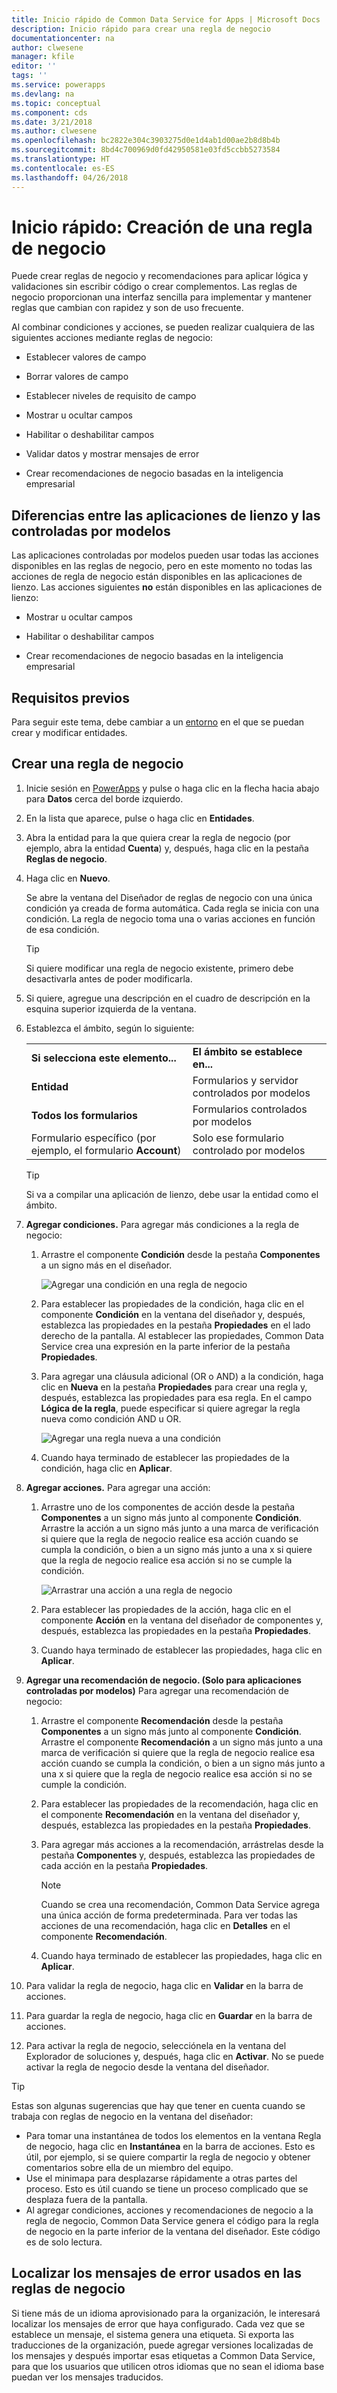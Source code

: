 ```yaml
---
title: Inicio rápido de Common Data Service for Apps | Microsoft Docs
description: Inicio rápido para crear una regla de negocio
documentationcenter: na
author: clwesene
manager: kfile
editor: ''
tags: ''
ms.service: powerapps
ms.devlang: na
ms.topic: conceptual
ms.component: cds
ms.date: 3/21/2018
ms.author: clwesene
ms.openlocfilehash: bc2822e304c3903275d0e1d4ab1d00ae2b8d8b4b
ms.sourcegitcommit: 8bd4c700969d0fd42950581e03fd5ccbb5273584
ms.translationtype: HT
ms.contentlocale: es-ES
ms.lasthandoff: 04/26/2018
---
```

# <a name="quickstart-create-a-new-business-rule"></a>Inicio rápido: Creación de una regla de negocio

Puede crear reglas de negocio y recomendaciones para aplicar lógica y validaciones sin escribir código o crear complementos.  Las reglas de negocio proporcionan una interfaz sencilla para implementar y mantener reglas que cambian con rapidez y son de uso frecuente. 
  
 Al combinar condiciones y acciones, se pueden realizar cualquiera de las siguientes acciones mediante reglas de negocio:  
  
-   Establecer valores de campo  
  
-   Borrar valores de campo  
  
-   Establecer niveles de requisito de campo  
  
-   Mostrar u ocultar campos  
  
-   Habilitar o deshabilitar campos  
  
-   Validar datos y mostrar mensajes de error  
  
-   Crear recomendaciones de negocio basadas en la inteligencia empresarial  
  
## <a name="differences-between-canvas-and-model-driven-apps"></a>Diferencias entre las aplicaciones de lienzo y las controladas por modelos

Las aplicaciones controladas por modelos pueden usar todas las acciones disponibles en las reglas de negocio, pero en este momento no todas las acciones de regla de negocio están disponibles en las aplicaciones de lienzo. Las acciones siguientes **no** están disponibles en las aplicaciones de lienzo:

-   Mostrar u ocultar campos  
  
-   Habilitar o deshabilitar campos  
    
-   Crear recomendaciones de negocio basadas en la inteligencia empresarial  

## <a name="prerequisites"></a>Requisitos previos
Para seguir este tema, debe cambiar a un [entorno](../canvas-apps/working-with-environments.md) en el que se puedan crear y modificar entidades.

## <a name="create-a-business-rule"></a>Crear una regla de negocio
  
1. Inicie sesión en [PowerApps](https://web.powerapps.com) y pulse o haga clic en la flecha hacia abajo para **Datos** cerca del borde izquierdo.

1. En la lista que aparece, pulse o haga clic en **Entidades**.
  
1. Abra la entidad para la que quiera crear la regla de negocio (por ejemplo, abra la entidad **Cuenta**) y, después, haga clic en la pestaña **Reglas de negocio**.  

1.  Haga clic en **Nuevo**.  
  
     Se abre la ventana del Diseñador de reglas de negocio con una única condición ya creada de forma automática. Cada regla se inicia con una condición. La regla de negocio toma una o varias acciones en función de esa condición.  

    > [!TIP]
    > Si quiere modificar una regla de negocio existente, primero debe desactivarla antes de poder modificarla.  
  
1.  Si quiere, agregue una descripción en el cuadro de descripción en la esquina superior izquierda de la ventana.  
  
1.  Establezca el ámbito, según lo siguiente:  
  
    |||  
    |-|-|  
    |**Si selecciona este elemento...**|**El ámbito se establece en...**|  
    |**Entidad**|Formularios y servidor controlados por modelos|  
    |**Todos los formularios**|Formularios controlados por modelos|  
    |Formulario específico (por ejemplo, el formulario **Account**)|Solo ese formulario controlado por modelos|  

    > [!TIP]
    > Si va a compilar una aplicación de lienzo, debe usar la entidad como el ámbito.
  
1. **Agregar condiciones.** Para agregar más condiciones a la regla de negocio:  
  
    1.  Arrastre el componente **Condición** desde la pestaña **Componentes** a un signo más en el diseñador.  
  
        ![Agregar una condición en una regla de negocio](./media/data-platform-cds-create-business-rule/add-condition-business-rule.png "Add a condition in a business rule")  
  
    2.  Para establecer las propiedades de la condición, haga clic en el componente **Condición** en la ventana del diseñador y, después, establezca las propiedades en la pestaña **Propiedades** en el lado derecho de la pantalla. Al establecer las propiedades, Common Data Service crea una expresión en la parte inferior de la pestaña **Propiedades**.  
  
    3.  Para agregar una cláusula adicional (OR o AND) a la condición, haga clic en **Nueva** en la pestaña **Propiedades** para crear una regla y, después, establezca las propiedades para esa regla. En el campo **Lógica de la regla**, puede especificar si quiere agregar la regla nueva como condición AND u OR.  
  
        ![Agregar una regla nueva a una condición](./media/data-platform-cds-create-business-rule/add-new-rule-condition.png "Add a new rule to a condition")  
  
    4.  Cuando haya terminado de establecer las propiedades de la condición, haga clic en **Aplicar**.  
  
9. **Agregar acciones.** Para agregar una acción:  
  
    1.  Arrastre uno de los componentes de acción desde la pestaña **Componentes** a un signo más junto al componente **Condición**. Arrastre la acción a un signo más junto a una marca de verificación si quiere que la regla de negocio realice esa acción cuando se cumpla la condición, o bien a un signo más junto a una x si quiere que la regla de negocio realice esa acción si no se cumple la condición.  
  
        ![Arrastrar una acción a una regla de negocio](./media/data-platform-cds-create-business-rule/drag-an-action-business-rule.png "Drag an action to a business rule")  
  
    2.  Para establecer las propiedades de la acción, haga clic en el componente **Acción** en la ventana del diseñador de componentes y, después, establezca las propiedades en la pestaña **Propiedades**.  
  
    3.  Cuando haya terminado de establecer las propiedades, haga clic en **Aplicar**.  
  
10. **Agregar una recomendación de negocio. (Solo para aplicaciones controladas por modelos)** Para agregar una recomendación de negocio:  
  
    1.  Arrastre el componente **Recomendación** desde la pestaña **Componentes** a un signo más junto al componente **Condición**. Arrastre el componente **Recomendación** a un signo más junto a una marca de verificación si quiere que la regla de negocio realice esa acción cuando se cumpla la condición, o bien a un signo más junto a una x si quiere que la regla de negocio realice esa acción si no se cumple la condición.  
  
    2.  Para establecer las propiedades de la recomendación, haga clic en el componente **Recomendación** en la ventana del diseñador y, después, establezca las propiedades en la pestaña **Propiedades**.  
  
    3.  Para agregar más acciones a la recomendación, arrástrelas desde la pestaña **Componentes** y, después, establezca las propiedades de cada acción en la pestaña **Propiedades**.  
  
        > [!NOTE]
        >  Cuando se crea una recomendación, Common Data Service agrega una única acción de forma predeterminada. Para ver todas las acciones de una recomendación, haga clic en **Detalles** en el componente **Recomendación**.  
  
    4.  Cuando haya terminado de establecer las propiedades, haga clic en **Aplicar**.  
  
11. Para validar la regla de negocio, haga clic en **Validar** en la barra de acciones.  
  
12. Para guardar la regla de negocio, haga clic en **Guardar** en la barra de acciones.  
  
13. Para activar la regla de negocio, selecciónela en la ventana del Explorador de soluciones y, después, haga clic en **Activar**. No se puede activar la regla de negocio desde la ventana del diseñador.  
  
> [!TIP]
>  Estas son algunas sugerencias que hay que tener en cuenta cuando se trabaja con reglas de negocio en la ventana del diseñador:  
>   
> - Para tomar una instantánea de todos los elementos en la ventana Regla de negocio, haga clic en **Instantánea** en la barra de acciones. Esto es útil, por ejemplo, si se quiere compartir la regla de negocio y obtener comentarios sobre ella de un miembro del equipo.  
> - Use el minimapa para desplazarse rápidamente a otras partes del proceso. Esto es útil cuando se tiene un proceso complicado que se desplaza fuera de la pantalla.  
> - Al agregar condiciones, acciones y recomendaciones de negocio a la regla de negocio, Common Data Service genera el código para la regla de negocio en la parte inferior de la ventana del diseñador. Este código es de solo lectura.  
  
## <a name="localize-error-messages-used-in-business-rules"></a>Localizar los mensajes de error usados en las reglas de negocio  
 Si tiene más de un idioma aprovisionado para la organización, le interesará localizar los mensajes de error que haya configurado. Cada vez que se establece un mensaje, el sistema genera una etiqueta. Si exporta las traducciones de la organización, puede agregar versiones localizadas de los mensajes y después importar esas etiquetas a Common Data Service, para que los usuarios que utilicen otros idiomas que no sean el idioma base puedan ver los mensajes traducidos.  
  